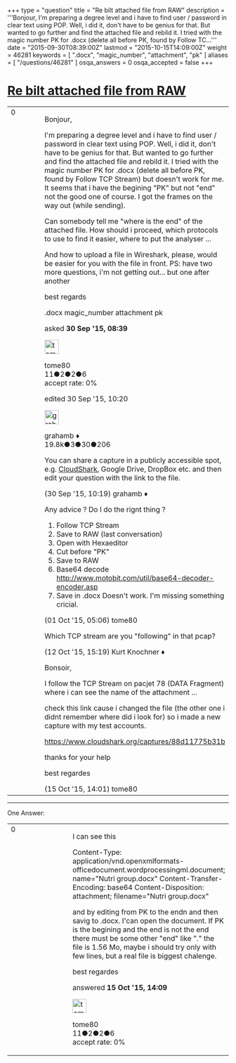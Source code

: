 +++
type = "question"
title = "Re bilt attached file from RAW"
description = '''Bonjour, I&#x27;m preparing a degree level and i have to find user / password in clear text using POP.  Well, i did it, don&#x27;t have to be genius for that. But wanted to go further and find the attached file and rebild it. I tried with the magic number PK for .docx (delete all before PK, found by Follow TC...'''
date = "2015-09-30T08:39:00Z"
lastmod = "2015-10-15T14:09:00Z"
weight = 46281
keywords = [ ".docx", "magic_number", "attachment", "pk" ]
aliases = [ "/questions/46281" ]
osqa_answers = 0
osqa_accepted = false
+++

<div class="headNormal">

# [Re bilt attached file from RAW](/questions/46281/re-bilt-attached-file-from-raw)

</div>

<div id="main-body">

<div id="askform">

<table id="question-table" style="width:100%;"><colgroup><col style="width: 50%" /><col style="width: 50%" /></colgroup><tbody><tr class="odd"><td style="width: 30px; vertical-align: top"><div class="vote-buttons"><div id="post-46281-score" class="post-score" title="current number of votes">0</div><div id="favorite-count" class="favorite-count"></div></div></td><td><div id="item-right"><div class="question-body"><p>Bonjour,</p><p>I'm preparing a degree level and i have to find user / password in clear text using POP. Well, i did it, don't have to be genius for that. But wanted to go further and find the attached file and rebild it. I tried with the magic number PK for .docx (delete all before PK, found by Follow TCP Stream) but doesn't work for me. It seems that i have the begining "PK" but not "end" not the good one of course. I got the frames on the way out (while sending).</p><p>Can somebody tell me "where is the end" of the attached file. How should i proceed, which protocols to use to find it easier, where to put the analyser ...</p><p>And how to upload a file in Wireshark, please, would be easier for you with the file in front. PS: have two more questions, i'm not getting out... but one after another</p><p>best regards</p></div><div id="question-tags" class="tags-container tags">.docx magic_number attachment pk</div><div id="question-controls" class="post-controls"></div><div class="post-update-info-container"><div class="post-update-info post-update-info-user"><p>asked <strong>30 Sep '15, 08:39</strong></p><img src="https://secure.gravatar.com/avatar/75b1235cdca6afc5f90f1b32bcdd2cce?s=32&amp;d=identicon&amp;r=g" class="gravatar" width="32" height="32" alt="tome80&#39;s gravatar image" /><p>tome80<br />
<span class="score" title="11 reputation points">11</span><span title="2 badges"><span class="badge1">●</span><span class="badgecount">2</span></span><span title="2 badges"><span class="silver">●</span><span class="badgecount">2</span></span><span title="6 badges"><span class="bronze">●</span><span class="badgecount">6</span></span><br />
<span class="accept_rate" title="Rate of the user&#39;s accepted answers">accept rate:</span> <span title="tome80 has no accepted answers">0%</span></p></div><div class="post-update-info post-update-info-edited"><p>edited 30 Sep '15, 10:20</p><img src="https://secure.gravatar.com/avatar/d2a7e24ca66604c749c7c88c1da8ff78?s=32&amp;d=identicon&amp;r=g" class="gravatar" width="32" height="32" alt="grahamb&#39;s gravatar image" /><p>grahamb ♦<br />
<span class="score" title="19834 reputation points"><span>19.8k</span></span><span title="3 badges"><span class="badge1">●</span><span class="badgecount">3</span></span><span title="30 badges"><span class="silver">●</span><span class="badgecount">30</span></span><span title="206 badges"><span class="bronze">●</span><span class="badgecount">206</span></span></p></div></div><div id="comments-container-46281" class="comments-container"><span id="46283"></span><div id="comment-46283" class="comment"><div id="post-46283-score" class="comment-score"></div><div class="comment-text"><p>You can share a capture in a publicly accessible spot, e.g. <a href="http://cloudshark.org">CloudShark</a>, Google Drive, DropBox etc. and then edit your question with the link to the file.</p></div><div id="comment-46283-info" class="comment-info"><span class="comment-age">(30 Sep '15, 10:19)</span> grahamb ♦</div></div><span id="46309"></span><div id="comment-46309" class="comment"><div id="post-46309-score" class="comment-score"></div><div class="comment-text"><p>Any advice ? Do I do the rignt thing ?</p><ol><li>Follow TCP Stream</li><li>Save to RAW (last conversation)</li><li>Open with Hexaeditor</li><li>Cut before "PK"</li><li>Save to RAW</li><li>Base64 decode <a href="http://www.motobit.com/util/base64-decoder-encoder.asp">http://www.motobit.com/util/base64-decoder-encoder.asp</a></li><li>Save in .docx Doesn't work. I'm missing something cricial.</li></ol></div><div id="comment-46309-info" class="comment-info"><span class="comment-age">(01 Oct '15, 05:06)</span> tome80</div></div><span id="46483"></span><div id="comment-46483" class="comment"><div id="post-46483-score" class="comment-score"></div><div class="comment-text"><p>Which TCP stream are you "following" in that pcap?</p></div><div id="comment-46483-info" class="comment-info"><span class="comment-age">(12 Oct '15, 15:19)</span> Kurt Knochner ♦</div></div><span id="46580"></span><div id="comment-46580" class="comment"><div id="post-46580-score" class="comment-score"></div><div class="comment-text"><p>Bonsoir,</p><p>I follow the TCP Stream on pacjet 78 (DATA Fragment) where i can see the name of the attachment ...</p><p>check this link cause i changed the file (the other one i didnt remember where did i look for) so i made a new capture with my test accounts.</p><p><a href="https://www.cloudshark.org/captures/88d11775b31b">https://www.cloudshark.org/captures/88d11775b31b</a></p><p>thanks for your help</p><p>best regardes</p></div><div id="comment-46580-info" class="comment-info"><span class="comment-age">(15 Oct '15, 14:01)</span> tome80</div></div></div><div id="comment-tools-46281" class="comment-tools"></div><div class="clear"></div><div id="comment-46281-form-container" class="comment-form-container"></div><div class="clear"></div></div></td></tr></tbody></table>

------------------------------------------------------------------------

<div class="tabBar">

<span id="sort-top"></span>

<div class="headQuestions">

One Answer:

</div>

</div>

<span id="46581"></span>

<div id="answer-container-46581" class="answer answered-by-owner">

<table style="width:100%;"><colgroup><col style="width: 50%" /><col style="width: 50%" /></colgroup><tbody><tr class="odd"><td style="width: 30px; vertical-align: top"><div class="vote-buttons"><div id="post-46581-score" class="post-score" title="current number of votes">0</div></div></td><td><div class="item-right"><div class="answer-body"><p>I can see this</p><p>Content-Type: application/vnd.openxmlformats-officedocument.wordprocessingml.document; name="Nutri group.docx" Content-Transfer-Encoding: base64 Content-Disposition: attachment; filename="Nutri group.docx"</p><p>and by editing from PK to the endn and then savig to .docx. I'can open the document. If PK is the begining and the end is not the end there must be some other "end" like "." the file is 1.56 Mo, maybe i should try only with few lines, but a real file is biggest chalenge.</p><p>best regardes</p></div><div class="answer-controls post-controls"></div><div class="post-update-info-container"><div class="post-update-info post-update-info-user"><p>answered <strong>15 Oct '15, 14:09</strong></p><img src="https://secure.gravatar.com/avatar/75b1235cdca6afc5f90f1b32bcdd2cce?s=32&amp;d=identicon&amp;r=g" class="gravatar" width="32" height="32" alt="tome80&#39;s gravatar image" /><p>tome80<br />
<span class="score" title="11 reputation points">11</span><span title="2 badges"><span class="badge1">●</span><span class="badgecount">2</span></span><span title="2 badges"><span class="silver">●</span><span class="badgecount">2</span></span><span title="6 badges"><span class="bronze">●</span><span class="badgecount">6</span></span><br />
<span class="accept_rate" title="Rate of the user&#39;s accepted answers">accept rate:</span> <span title="tome80 has no accepted answers">0%</span></p></div></div><div id="comments-container-46581" class="comments-container"></div><div id="comment-tools-46581" class="comment-tools"></div><div class="clear"></div><div id="comment-46581-form-container" class="comment-form-container"></div><div class="clear"></div></div></td></tr></tbody></table>

</div>

<div class="paginator-container-left">

</div>

</div>

</div>

